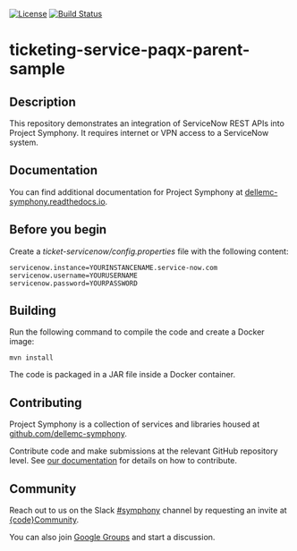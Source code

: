 [![License](https://img.shields.io/badge/License-EPL%201.0-red.svg)](https://opensource.org/licenses/EPL-1.0)
[![Build Status](https://travis-ci.org/dellemc-symphony/ticketing-service-paqx-parent-sample.svg?branch=master)](https://travis-ci.org/dellemc-symphony/ticketing-service-paqx-parent-sample)

# ticketing-service-paqx-parent-sample

## Description
This repository demonstrates an integration of ServiceNow REST APIs into Project Symphony. It requires internet or VPN access to a ServiceNow system.
## Documentation
You can find additional documentation for Project Symphony at [dellemc-symphony.readthedocs.io](https://dellemc-symphony.readthedocs.io).
## Before you begin
Create a *ticket-servicenow/config.properties* file with the following content:  
```
servicenow.instance=YOURINSTANCENAME.service-now.com  
servicenow.username=YOURUSERNAME  
servicenow.password=YOURPASSWORD
```
## Building
Run the following command to compile the code and create a Docker image:  
  
```
mvn install
```  

The code is packaged in a JAR file inside a Docker container. 

## Contributing
Project Symphony is a collection of services and libraries housed at [github.com/dellemc-symphony](https://github.com/dellemc-symphony).

Contribute code and make submissions at the relevant GitHub repository level. See [our documentation](https://dellemc-symphony.readthedocs.io/en/latest/contributing.html) for details on how to contribute.
## Community
Reach out to us on the Slack [#symphony](https://codecommunity.slack.com/messages/symphony) channel by requesting an invite at [{code}Community](http://community.codedellemc.com).

You can also join [Google Groups](https://groups.google.com/d/forum/dellemc-symphony) and start a discussion.
